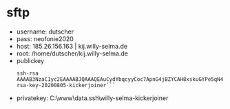 # sftp
- username: dutscher
- pass: neofonie2020
- host: 185.26.156.163 | kij.willy-selma.de
- root: /home/dutscher/kij.willy-selma.de
- publickey
  ```
  ssh-rsa AAAAB3NzaC1yc2EAAAABJQAAAQEAuCydYbqcyyCoc7ApnG4jBZYCAH8xskuGYPe5qN4PcrKQ8OSXeDqQ1Zv63Xr9jqEplvACP9/hntJk2PAD7S08PRQ6t7WKtxmwjnXYExAptpaIJFD4uDS7wK12xXc2GUYHZ8HOtFZXvl9mbWZNkkqHmh2OF8EyVWzZooRW+2I7DWFLd2g7DeIG3E5ZCwWsKiFAVTr2J69LMyJIoDqJSPjRbNDxLq2/GVVO3jSxjuwdTnVwThUv+MohXceopWy0Qz8J7Zn9ypz8vCxnk+CkUz0i25KSztl/p/pQjBdJLHJWOXV0U5VDqhtLK7tSiFyh1od5mIqUJFqSgEoccD1E3T/y4w== rsa-key-20200805-kickerjoiner```
- privatekey: C:\www\data\.ssh\willy-selma-kickerjoiner
